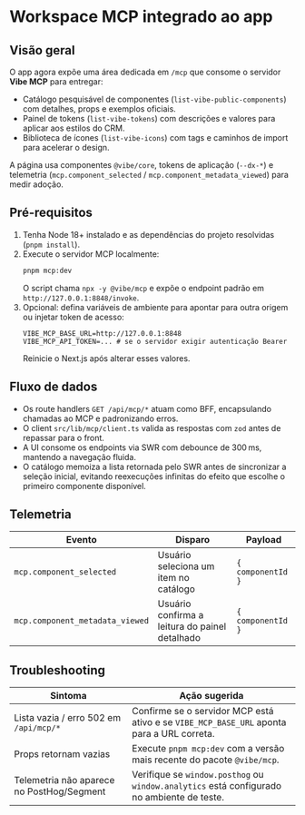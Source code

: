 # Workspace MCP integrado ao app

## Visão geral

O app agora expõe uma área dedicada em `/mcp` que consome o servidor **Vibe MCP** para entregar:

- Catálogo pesquisável de componentes (`list-vibe-public-components`) com detalhes, props e exemplos oficiais.
- Painel de tokens (`list-vibe-tokens`) com descrições e valores para aplicar aos estilos do CRM.
- Biblioteca de ícones (`list-vibe-icons`) com tags e caminhos de import para acelerar o design.

A página usa componentes `@vibe/core`, tokens de aplicação (`--dx-*`) e telemetria (`mcp.component_selected` / `mcp.component_metadata_viewed`) para medir adoção.

## Pré-requisitos

1. Tenha Node 18+ instalado e as dependências do projeto resolvidas (`pnpm install`).
2. Execute o servidor MCP localmente:
   ```bash
   pnpm mcp:dev
   ```
   O script chama `npx -y @vibe/mcp` e expõe o endpoint padrão em `http://127.0.0.1:8848/invoke`.
3. Opcional: defina variáveis de ambiente para apontar para outra origem ou injetar token de acesso:
   ```env
   VIBE_MCP_BASE_URL=http://127.0.0.1:8848
   VIBE_MCP_API_TOKEN=... # se o servidor exigir autenticação Bearer
   ```
   Reinicie o Next.js após alterar esses valores.

## Fluxo de dados

- Os route handlers `GET /api/mcp/*` atuam como BFF, encapsulando chamadas ao MCP e padronizando erros.
- O client `src/lib/mcp/client.ts` valida as respostas com `zod` antes de repassar para o front.
- A UI consome os endpoints via SWR com debounce de 300 ms, mantendo a navegação fluida.
- O catálogo memoiza a lista retornada pelo SWR antes de sincronizar a seleção inicial, evitando reexecuções infinitas do efeito que escolhe o primeiro componente disponível.

## Telemetria

| Evento                           | Disparo                                       | Payload           |
|----------------------------------|-----------------------------------------------|-------------------|
| `mcp.component_selected`        | Usuário seleciona um item no catálogo         | `{ componentId }` |
| `mcp.component_metadata_viewed` | Usuário confirma a leitura do painel detalhado | `{ componentId }` |

## Troubleshooting

| Sintoma                                               | Ação sugerida |
|-------------------------------------------------------|---------------|
| Lista vazia / erro 502 em `/api/mcp/*`                | Confirme se o servidor MCP está ativo e se `VIBE_MCP_BASE_URL` aponta para a URL correta. |
| Props retornam vazias                                 | Execute `pnpm mcp:dev` com a versão mais recente do pacote `@vibe/mcp`. |
| Telemetria não aparece no PostHog/Segment             | Verifique se `window.posthog` ou `window.analytics` está configurado no ambiente de teste. |

